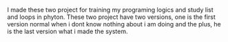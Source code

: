 I made these two project for training my programing logics and study list and loops in phyton. These two project have two versions, one is the first version normal when i dont know nothing about i am doing and the plus, he is the last version what i made the system.
